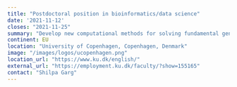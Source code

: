 ```yaml
---
title: "Postdoctoral position in bioinformatics/data science"
date: '2021-11-12'
closes: "2021-11-25"
summary: "Develop new computational methods for solving fundamental genomic problems."
continent: EU
location: "University of Copenhagen, Copenhagen, Denmark"
image: "/images/logos/ucopenhagen.png"
location_url: "https://www.ku.dk/english/"
external_url: "https://employment.ku.dk/faculty/?show=155165"
contact: "Shilpa Garg"
---
```

